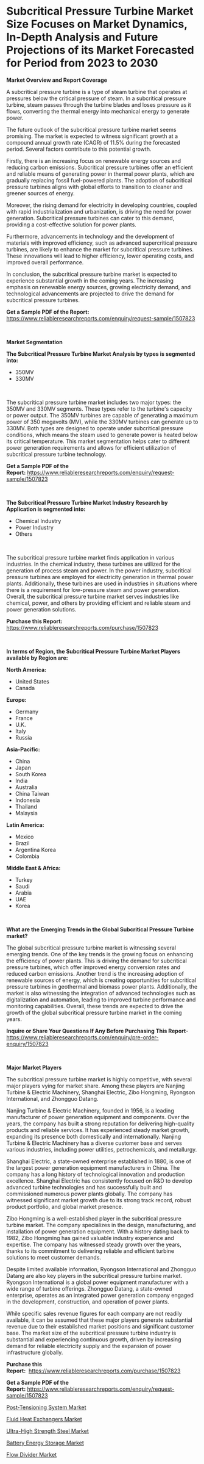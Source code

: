 <p><h1>Subcritical Pressure Turbine Market Size Focuses on Market Dynamics, In-Depth Analysis and Future Projections of its Market Forecasted for Period from 2023 to 2030</h1></p><p><strong>Market Overview and Report Coverage</strong></p>
<p><p>A subcritical pressure turbine is a type of steam turbine that operates at pressures below the critical pressure of steam. In a subcritical pressure turbine, steam passes through the turbine blades and loses pressure as it flows, converting the thermal energy into mechanical energy to generate power. </p><p>The future outlook of the subcritical pressure turbine market seems promising. The market is expected to witness significant growth at a compound annual growth rate (CAGR) of 11.5% during the forecasted period. Several factors contribute to this potential growth. </p><p>Firstly, there is an increasing focus on renewable energy sources and reducing carbon emissions. Subcritical pressure turbines offer an efficient and reliable means of generating power in thermal power plants, which are gradually replacing fossil fuel-powered plants. The adoption of subcritical pressure turbines aligns with global efforts to transition to cleaner and greener sources of energy.</p><p>Moreover, the rising demand for electricity in developing countries, coupled with rapid industrialization and urbanization, is driving the need for power generation. Subcritical pressure turbines can cater to this demand, providing a cost-effective solution for power plants.</p><p>Furthermore, advancements in technology and the development of materials with improved efficiency, such as advanced supercritical pressure turbines, are likely to enhance the market for subcritical pressure turbines. These innovations will lead to higher efficiency, lower operating costs, and improved overall performance.</p><p>In conclusion, the subcritical pressure turbine market is expected to experience substantial growth in the coming years. The increasing emphasis on renewable energy sources, growing electricity demand, and technological advancements are projected to drive the demand for subcritical pressure turbines.</p></p>
<p><strong>Get a Sample PDF of the Report:</strong> <a href="https://www.reliableresearchreports.com/enquiry/request-sample/1507823">https://www.reliableresearchreports.com/enquiry/request-sample/1507823</a></p>
<p>&nbsp;</p>
<p><strong>Market Segmentation</strong></p>
<p><strong>The Subcritical Pressure Turbine Market Analysis by types is segmented into:</strong></p>
<p><ul><li>350MV</li><li>330MV</li></ul></p>
<p>&nbsp;</p>
<p><p>The subcritical pressure turbine market includes two major types: the 350MV and 330MV segments. These types refer to the turbine's capacity or power output. The 350MV turbines are capable of generating a maximum power of 350 megavolts (MV), while the 330MV turbines can generate up to 330MV. Both types are designed to operate under subcritical pressure conditions, which means the steam used to generate power is heated below its critical temperature. This market segmentation helps cater to different power generation requirements and allows for efficient utilization of subcritical pressure turbine technology.</p></p>
<p><strong>Get a Sample PDF of the Report:</strong>&nbsp;<a href="https://www.reliableresearchreports.com/enquiry/request-sample/1507823">https://www.reliableresearchreports.com/enquiry/request-sample/1507823</a></p>
<p>&nbsp;</p>
<p><strong>The Subcritical Pressure Turbine Market Industry Research by Application is segmented into:</strong></p>
<p><ul><li>Chemical Industry</li><li>Power Industry</li><li>Others</li></ul></p>
<p>&nbsp;</p>
<p><p>The subcritical pressure turbine market finds application in various industries. In the chemical industry, these turbines are utilized for the generation of process steam and power. In the power industry, subcritical pressure turbines are employed for electricity generation in thermal power plants. Additionally, these turbines are used in industries in situations where there is a requirement for low-pressure steam and power generation. Overall, the subcritical pressure turbine market serves industries like chemical, power, and others by providing efficient and reliable steam and power generation solutions.</p></p>
<p><strong>Purchase this Report:</strong>&nbsp; <a href="https://www.reliableresearchreports.com/purchase/1507823">https://www.reliableresearchreports.com/purchase/1507823</a></p>
<p>&nbsp;</p>
<p><strong>In terms of Region, the Subcritical Pressure Turbine Market Players available by Region are:</strong></p>
<p>
    <p> <strong> North America: </strong>
        <ul>
            <li>United States</li>
            <li>Canada</li>
        </ul>
        </p> 
    <p> <strong> Europe: </strong>
        <ul>
            <li>Germany</li>
            <li>France</li>
            <li>U.K.</li>
            <li>Italy</li>
            <li>Russia</li>
        </ul>
        </p> 
    <p> <strong> Asia-Pacific: </strong>
        <ul>
            <li>China</li>
            <li>Japan</li>
            <li>South Korea</li>
            <li>India</li>
            <li>Australia</li>
            <li>China Taiwan</li>
            <li>Indonesia</li>
            <li>Thailand</li>
            <li>Malaysia</li>
        </ul>
        </p> 
    <p> <strong> Latin America: </strong>
        <ul>
            <li>Mexico</li>
            <li>Brazil</li>
            <li>Argentina Korea</li>
            <li>Colombia</li>
        </ul>
        </p> 
    <p> <strong> Middle East & Africa: </strong>
        <ul>
            <li>Turkey</li>
            <li>Saudi</li>
            <li>Arabia</li>
            <li>UAE</li>
            <li>Korea</li>
        </ul>
    </p>
    </p>
<p>&nbsp;</p>
<p><strong>What are the Emerging Trends in the Global Subcritical Pressure Turbine market?</strong></p>
<p><p>The global subcritical pressure turbine market is witnessing several emerging trends. One of the key trends is the growing focus on enhancing the efficiency of power plants. This is driving the demand for subcritical pressure turbines, which offer improved energy conversion rates and reduced carbon emissions. Another trend is the increasing adoption of renewable sources of energy, which is creating opportunities for subcritical pressure turbines in geothermal and biomass power plants. Additionally, the market is also witnessing the integration of advanced technologies such as digitalization and automation, leading to improved turbine performance and monitoring capabilities. Overall, these trends are expected to drive the growth of the global subcritical pressure turbine market in the coming years.</p></p>
<p><strong>Inquire or Share Your Questions If Any Before Purchasing This Report</strong>- <a href="https://www.reliableresearchreports.com/enquiry/pre-order-enquiry/1507823">https://www.reliableresearchreports.com/enquiry/pre-order-enquiry/1507823</a></p>
<p>&nbsp;</p>
<p><strong>Major Market Players</strong></p>
<p><p>The subcritical pressure turbine market is highly competitive, with several major players vying for market share. Among these players are Nanjing Turbine & Electric Machinery, Shanghai Electric, Zibo Hongming, Ryongson International, and Zhongguo Datang. </p><p>Nanjing Turbine & Electric Machinery, founded in 1956, is a leading manufacturer of power generation equipment and components. Over the years, the company has built a strong reputation for delivering high-quality products and reliable services. It has experienced steady market growth, expanding its presence both domestically and internationally. Nanjing Turbine & Electric Machinery has a diverse customer base and serves various industries, including power utilities, petrochemicals, and metallurgy.</p><p>Shanghai Electric, a state-owned enterprise established in 1880, is one of the largest power generation equipment manufacturers in China. The company has a long history of technological innovation and production excellence. Shanghai Electric has consistently focused on R&D to develop advanced turbine technologies and has successfully built and commissioned numerous power plants globally. The company has witnessed significant market growth due to its strong track record, robust product portfolio, and global market presence.</p><p>Zibo Hongming is a well-established player in the subcritical pressure turbine market. The company specializes in the design, manufacturing, and installation of power generation equipment. With a history dating back to 1982, Zibo Hongming has gained valuable industry experience and expertise. The company has witnessed steady growth over the years, thanks to its commitment to delivering reliable and efficient turbine solutions to meet customer demands.</p><p>Despite limited available information, Ryongson International and Zhongguo Datang are also key players in the subcritical pressure turbine market. Ryongson International is a global power equipment manufacturer with a wide range of turbine offerings. Zhongguo Datang, a state-owned enterprise, operates as an integrated power generation company engaged in the development, construction, and operation of power plants.</p><p>While specific sales revenue figures for each company are not readily available, it can be assumed that these major players generate substantial revenue due to their established market positions and significant customer base. The market size of the subcritical pressure turbine industry is substantial and experiencing continuous growth, driven by increasing demand for reliable electricity supply and the expansion of power infrastructure globally.</p></p>
<p><strong>Purchase this Report:</strong>&nbsp;&nbsp;<a href="https://www.reliableresearchreports.com/purchase/1507823">https://www.reliableresearchreports.com/purchase/1507823</a></p>
<p></p>
<p><strong>Get a Sample PDF of the Report:</strong>&nbsp;<a href="https://www.reliableresearchreports.com/enquiry/request-sample/1507823">https://www.reliableresearchreports.com/enquiry/request-sample/1507823</a></p>
<p><p><a href="https://www.linkedin.com/pulse/post-tensioning-system-market-size-forecast-2023-2030/">Post-Tensioning System Market</a></p><p><a href="https://medium.com/@ulicesweber/fluid-heat-exchangers-market-exploring-market-share-market-trends-and-future-growth-38202c2bc349">Fluid Heat Exchangers Market</a></p><p><a href="https://www.linkedin.com/pulse/ultra-high-strength-steel-market-size-forecast/">Ultra-High Strength Steel Market</a></p><p><a href="https://www.linkedin.com/pulse/battery-energy-storage-market-size-forecast-2023/">Battery Energy Storage Market</a></p><p><a href="https://medium.com/@deronwisoky1977/flow-divider-market-furnishes-information-on-market-share-market-trends-and-market-growth-5a51aa90ba77">Flow Divider Market</a></p></p>